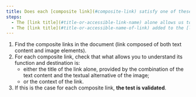 ```yaml
---
title: Does each [composite link](#composite-link) satisfy one of these conditions (except in special cases)?
steps:
  - The [link title](#title-or-accessible-link-name) alone allows us to understand its function and destination.
  - The [link title](#title-or-accessible-name-of-link) added to the [link context](#link-context) allows us to understand its function and destination.
---
```


1. Find the composite links in the document (link composed of both text content and image elements).
2. For each composite link, check that what allows you to understand its function and destination is:
   - either the title of the link alone, provided by the combination of the text content and the textual alternative of the image;
   - or the context of the link.
3. If this is the case for each composite link, **the test is validated**.
